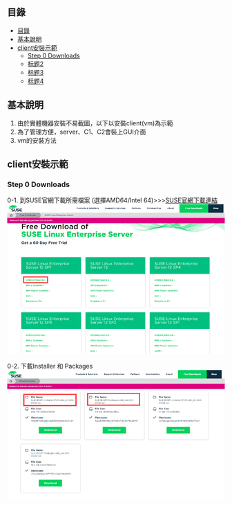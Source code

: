 ## 目錄
* [目錄](#目錄)
* [基本說明](#基本說明)
* [client安裝示範](#client安裝示範)
   * [Step 0 Downloads](#Step-0-Downloads)
   * [标题2](#42)
   * [标题3](#43)
   * [标题4](#44)

## 基本說明
1. 由於實體機器安裝不易截圖，以下以安裝client(vm)為示範
2. 為了管理方便，server、C1、C2會裝上GUI介面
3. vm的安裝方法

## client安裝示範
### Step 0 Downloads

0-1. 到SUSE官網下載所需檔案 (選擇AMD64/Intel 64)>>>[SUSE官網下載連結](https://www.suse.com/products/server/download/)
![image](https://github.com/HongScarlet/homework/blob/master/SUSE15%20cluster/img/suse15install/0-1.png)

0-2. 下載Installer 和 Packages
![image](https://github.com/HongScarlet/homework/blob/master/SUSE15%20cluster/img/suse15install/0-2.png)




